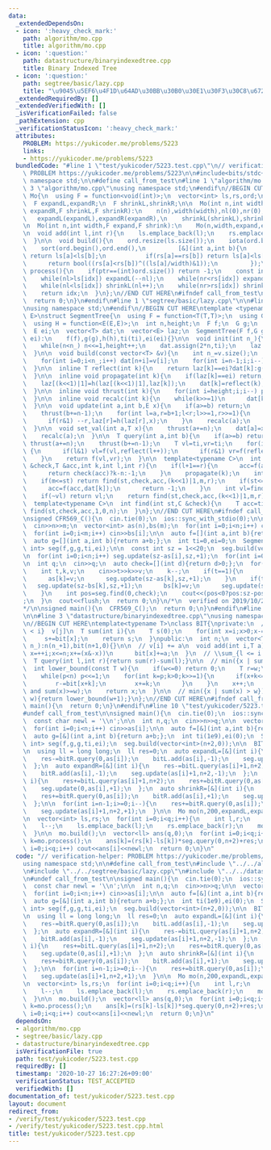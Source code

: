 ```yaml
---
data:
  _extendedDependsOn:
  - icon: ':heavy_check_mark:'
    path: algorithm/mo.cpp
    title: algorithm/mo.cpp
  - icon: ':question:'
    path: datastructure/binaryindexedtree.cpp
    title: Binary Indexed Tree
  - icon: ':question:'
    path: segtree/basic/lazy.cpp
    title: "\u9045\u5EF6\u4F1D\u64AD\u30BB\u30B0\u30E1\u30F3\u30C8\u6728"
  _extendedRequiredBy: []
  _extendedVerifiedWith: []
  _isVerificationFailed: false
  _pathExtension: cpp
  _verificationStatusIcon: ':heavy_check_mark:'
  attributes:
    PROBLEM: https://yukicoder.me/problems/5223
    links:
    - https://yukicoder.me/problems/5223
  bundledCode: "#line 1 \"test/yukicoder/5223.test.cpp\"\n// verification-helper:\
    \ PROBLEM https://yukicoder.me/problems/5223\n\n#include<bits/stdc++.h>\nusing\
    \ namespace std;\n\n#define call_from_test\n#line 1 \"algorithm/mo.cpp\"\n\n#line\
    \ 3 \"algorithm/mo.cpp\"\nusing namespace std;\n#endif\n//BEGIN CUT HERE\nstruct\
    \ Mo{\n  using F = function<void(int)>;\n  vector<int> ls,rs,ord;\n  int n,width,nl,nr,ptr;\n\
    \  F expandL,expandR;\n  F shrinkL,shrinkR;\n\n  Mo(int n,int width,F expandL,F\
    \ expandR,F shrinkL,F shrinkR):\n    n(n),width(width),nl(0),nr(0),ptr(0),\n \
    \   expandL(expandL),expandR(expandR),\n    shrinkL(shrinkL),shrinkR(shrinkR){}\n\
    \n  Mo(int n,int width,F expand,F shrink):\n    Mo(n,width,expand,expand,shrink,shrink){}\n\
    \n  void add(int l,int r){\n    ls.emplace_back(l);\n    rs.emplace_back(r);\n\
    \  }\n\n  void build(){\n    ord.resize(ls.size());\n    iota(ord.begin(),ord.end(),0);\n\
    \    sort(ord.begin(),ord.end(),\n         [&](int a,int b){\n           if(ls[a]/width!=ls[b]/width)\
    \ return ls[a]<ls[b];\n           if(rs[a]==rs[b]) return ls[a]<ls[b];\n     \
    \      return bool((rs[a]<rs[b])^((ls[a]/width)&1));\n         });\n  }\n\n  int\
    \ process(){\n    if(ptr==(int)ord.size()) return -1;\n    const int idx=ord[ptr++];\n\
    \    while(nl>ls[idx]) expandL(--nl);\n    while(nr<rs[idx]) expandR(nr++);\n\
    \    while(nl<ls[idx]) shrinkL(nl++);\n    while(nr>rs[idx]) shrinkR(--nr);\n\
    \    return idx;\n  }\n};\n//END CUT HERE\n#ifndef call_from_test\nsigned main(){\n\
    \  return 0;\n}\n#endif\n#line 1 \"segtree/basic/lazy.cpp\"\n\n#line 3 \"segtree/basic/lazy.cpp\"\
    \nusing namespace std;\n#endif\n//BEGIN CUT HERE\ntemplate <typename T,typename\
    \ E>\nstruct SegmentTree{\n  using F = function<T(T,T)>;\n  using G = function<T(T,E)>;\n\
    \  using H = function<E(E,E)>;\n  int n,height;\n  F f;\n  G g;\n  H h;\n  T ti;\n\
    \  E ei;\n  vector<T> dat;\n  vector<E> laz;\n  SegmentTree(F f,G g,H h,T ti,E\
    \ ei):\n    f(f),g(g),h(h),ti(ti),ei(ei){}\n\n  void init(int n_){\n    n=1;height=0;\n\
    \    while(n<n_) n<<=1,height++;\n    dat.assign(2*n,ti);\n    laz.assign(2*n,ei);\n\
    \  }\n\n  void build(const vector<T> &v){\n    int n_=v.size();\n    init(n_);\n\
    \    for(int i=0;i<n_;i++) dat[n+i]=v[i];\n    for(int i=n-1;i;i--)\n      dat[i]=f(dat[(i<<1)|0],dat[(i<<1)|1]);\n\
    \  }\n\n  inline T reflect(int k){\n    return laz[k]==ei?dat[k]:g(dat[k],laz[k]);\n\
    \  }\n\n  inline void propagate(int k){\n    if(laz[k]==ei) return;\n    laz[(k<<1)|0]=h(laz[(k<<1)|0],laz[k]);\n\
    \    laz[(k<<1)|1]=h(laz[(k<<1)|1],laz[k]);\n    dat[k]=reflect(k);\n    laz[k]=ei;\n\
    \  }\n\n  inline void thrust(int k){\n    for(int i=height;i;i--) propagate(k>>i);\n\
    \  }\n\n  inline void recalc(int k){\n    while(k>>=1)\n      dat[k]=f(reflect((k<<1)|0),reflect((k<<1)|1));\n\
    \  }\n\n  void update(int a,int b,E x){\n    if(a>=b) return;\n    thrust(a+=n);\n\
    \    thrust(b+=n-1);\n    for(int l=a,r=b+1;l<r;l>>=1,r>>=1){\n      if(l&1) laz[l]=h(laz[l],x),l++;\n\
    \      if(r&1) --r,laz[r]=h(laz[r],x);\n    }\n    recalc(a);\n    recalc(b);\n\
    \  }\n\n  void set_val(int a,T x){\n    thrust(a+=n);\n    dat[a]=x;laz[a]=ei;\n\
    \    recalc(a);\n  }\n\n  T query(int a,int b){\n    if(a>=b) return ti;\n   \
    \ thrust(a+=n);\n    thrust(b+=n-1);\n    T vl=ti,vr=ti;\n    for(int l=a,r=b+1;l<r;l>>=1,r>>=1)\
    \ {\n      if(l&1) vl=f(vl,reflect(l++));\n      if(r&1) vr=f(reflect(--r),vr);\n\
    \    }\n    return f(vl,vr);\n  }\n\n  template<typename C>\n  int find(int st,C\
    \ &check,T &acc,int k,int l,int r){\n    if(l+1==r){\n      acc=f(acc,reflect(k));\n\
    \      return check(acc)?k-n:-1;\n    }\n    propagate(k);\n    int m=(l+r)>>1;\n\
    \    if(m<=st) return find(st,check,acc,(k<<1)|1,m,r);\n    if(st<=l and !check(f(acc,dat[k]))){\n\
    \      acc=f(acc,dat[k]);\n      return -1;\n    }\n    int vl=find(st,check,acc,(k<<1)|0,l,m);\n\
    \    if(~vl) return vl;\n    return find(st,check,acc,(k<<1)|1,m,r);\n  }\n\n\
    \  template<typename C>\n  int find(int st,C &check){\n    T acc=ti;\n    return\
    \ find(st,check,acc,1,0,n);\n  }\n};\n//END CUT HERE\n#ifndef call_from_test\n\
    \nsigned CFR569_C(){\n  cin.tie(0);\n  ios::sync_with_stdio(0);\n\n  int n,m;\n\
    \  cin>>n>>m;\n  vector<int> as(n),bs(m);\n  for(int i=0;i<n;i++) cin>>as[i];\n\
    \  for(int i=0;i<m;i++) cin>>bs[i];\n\n  auto f=[](int a,int b){return max(a,b);};\n\
    \  auto g=[](int a,int b){return a+b;};\n  int ti=0,ei=0;\n  SegmentTree<int,\
    \ int> seg(f,g,g,ti,ei);\n\n  const int sz = 1<<20;\n  seg.build(vector<int>(sz,0));\n\
    \n  for(int i=0;i<n;i++) seg.update(sz-as[i],sz,+1);\n  for(int i=0;i<m;i++) seg.update(sz-bs[i],sz,-1);\n\
    \n  int q;\n  cin>>q;\n  auto check=[](int d){return d>0;};\n  for(int i=0;i<q;i++){\n\
    \    int t,k,v;\n    cin>>t>>k>>v;\n    k--;\n    if(t==1){\n      seg.update(sz-as[k],sz,-1);\n\
    \      as[k]=v;\n      seg.update(sz-as[k],sz,+1);\n    }\n    if(t==2){\n   \
    \   seg.update(sz-bs[k],sz,+1);\n      bs[k]=v;\n      seg.update(sz-bs[k],sz,-1);\n\
    \    }\n    int pos=seg.find(0,check);\n    cout<<(pos<0?pos:sz-pos)<<\"\\n\"\
    ;\n  }\n  cout<<flush;\n  return 0;\n}\n/*\n  verified on 2019/10/28\n  https://codeforces.com/contest/1179/problem/C\n\
    */\n\nsigned main(){\n  CFR569_C();\n  return 0;\n}\n#endif\n#line 1 \"datastructure/binaryindexedtree.cpp\"\
    \n\n#line 3 \"datastructure/binaryindexedtree.cpp\"\nusing namespace std;\n#endif\n\
    \n//BEGIN CUT HERE\ntemplate<typename T>\nclass BIT{\nprivate:\n  // \\sum_{j\
    \ < i}  v[j]\n  T sum(int i){\n    T s(0);\n    for(int x=i;x>0;x-=(x&-x))\n \
    \     s+=bit[x];\n    return s;\n  }\npublic:\n  int n;\n  vector<T> bit;\n  BIT(int\
    \ n_):n(n_+1),bit(n+1,0){}\n\n  // v[i] += a\n  void add(int i,T a){\n    for(int\
    \ x=++i;x<=n;x+=(x&-x))\n      bit[x]+=a;\n  }\n  // \\sum_{l <= i < r} v[i]\n\
    \  T query(int l,int r){return sum(r)-sum(l);}\n\n  // min({x | sum(x) >= w})\n\
    \  int lower_bound(const T w){\n    if(w<=0) return 0;\n    T r=w;\n    int x=0,p=1;\n\
    \    while(p<n) p<<=1;\n    for(int k=p;k>0;k>>=1){\n      if(x+k<=n and bit[x+k]<r){\n\
    \        r-=bit[x+k];\n        x+=k;\n      }\n    }\n    x++;\n    assert(sum(x-1)<w\
    \ and sum(x)>=w);\n    return x;\n  }\n\n  // min({x | sum(x) > w})\n  int upper_bound(T\
    \ w){return lower_bound(w+1);}\n};\n//END CUT HERE\n#ifndef call_from_test\nsigned\
    \ main(){\n  return 0;\n}\n#endif\n#line 10 \"test/yukicoder/5223.test.cpp\"\n\
    #undef call_from_test\n\nsigned main(){\n  cin.tie(0);\n  ios::sync_with_stdio(0);\n\
    \  const char newl = '\\n';\n\n  int n,q;\n  cin>>n>>q;\n\n  vector<int> as(n);\n\
    \  for(int i=0;i<n;i++) cin>>as[i];\n\n  auto f=[&](int a,int b){return min(a,b);};\n\
    \  auto g=[&](int a,int b){return a+b;};\n  int ti(1e9),ei(0);\n  SegmentTree<int,\
    \ int> seg(f,g,g,ti,ei);\n  seg.build(vector<int>(n+2,0));\n\n  BIT<int> bitL(n+2),bitR(n+2);\n\
    \n  using ll = long long;\n  ll res=0;\n  auto expandL=[&](int i){\n    res-=bitL.query(as[i]+1,n+2);\n\
    \    res-=bitR.query(0,as[i]);\n    bitL.add(as[i],-1);\n    seg.update(0,as[i],-1);\n\
    \  };\n  auto expandR=[&](int i){\n    res-=bitL.query(as[i]+1,n+2);\n    res-=bitR.query(0,as[i]);\n\
    \    bitR.add(as[i],-1);\n    seg.update(as[i]+1,n+2,-1);\n  };\n  auto shrinkL=[&](int\
    \ i){\n    res+=bitL.query(as[i]+1,n+2);\n    res+=bitR.query(0,as[i]);\n    bitL.add(as[i],+1);\n\
    \    seg.update(0,as[i],+1);\n  };\n  auto shrinkR=[&](int i){\n    res+=bitL.query(as[i]+1,n+2);\n\
    \    res+=bitR.query(0,as[i]);\n    bitR.add(as[i],+1);\n    seg.update(as[i]+1,n+2,+1);\n\
    \  };\n\n  for(int i=n-1;i>=0;i--){\n    res+=bitR.query(0,as[i]);\n    bitR.add(as[i],+1);\n\
    \    seg.update(as[i]+1,n+2,+1);\n  }\n\n  Mo mo(n,200,expandL,expandR,shrinkL,shrinkR);\n\
    \n  vector<int> ls,rs;\n  for(int i=0;i<q;i++){\n    int l,r;\n    cin>>l>>r;\n\
    \    l--;\n    ls.emplace_back(l);\n    rs.emplace_back(r);\n    mo.add(l,r);\n\
    \  }\n\n  mo.build();\n  vector<ll> ans(q,0);\n  for(int i=0;i<q;i++){\n    int\
    \ k=mo.process();\n    ans[k]=(rs[k]-ls[k])*seg.query(0,n+2)+res;\n  }\n\n  for(int\
    \ i=0;i<q;i++) cout<<ans[i]<<newl;\n  return 0;\n}\n"
  code: "// verification-helper: PROBLEM https://yukicoder.me/problems/5223\n\n#include<bits/stdc++.h>\n\
    using namespace std;\n\n#define call_from_test\n#include \"../../algorithm/mo.cpp\"\
    \n#include \"../../segtree/basic/lazy.cpp\"\n#include \"../../datastructure/binaryindexedtree.cpp\"\
    \n#undef call_from_test\n\nsigned main(){\n  cin.tie(0);\n  ios::sync_with_stdio(0);\n\
    \  const char newl = '\\n';\n\n  int n,q;\n  cin>>n>>q;\n\n  vector<int> as(n);\n\
    \  for(int i=0;i<n;i++) cin>>as[i];\n\n  auto f=[&](int a,int b){return min(a,b);};\n\
    \  auto g=[&](int a,int b){return a+b;};\n  int ti(1e9),ei(0);\n  SegmentTree<int,\
    \ int> seg(f,g,g,ti,ei);\n  seg.build(vector<int>(n+2,0));\n\n  BIT<int> bitL(n+2),bitR(n+2);\n\
    \n  using ll = long long;\n  ll res=0;\n  auto expandL=[&](int i){\n    res-=bitL.query(as[i]+1,n+2);\n\
    \    res-=bitR.query(0,as[i]);\n    bitL.add(as[i],-1);\n    seg.update(0,as[i],-1);\n\
    \  };\n  auto expandR=[&](int i){\n    res-=bitL.query(as[i]+1,n+2);\n    res-=bitR.query(0,as[i]);\n\
    \    bitR.add(as[i],-1);\n    seg.update(as[i]+1,n+2,-1);\n  };\n  auto shrinkL=[&](int\
    \ i){\n    res+=bitL.query(as[i]+1,n+2);\n    res+=bitR.query(0,as[i]);\n    bitL.add(as[i],+1);\n\
    \    seg.update(0,as[i],+1);\n  };\n  auto shrinkR=[&](int i){\n    res+=bitL.query(as[i]+1,n+2);\n\
    \    res+=bitR.query(0,as[i]);\n    bitR.add(as[i],+1);\n    seg.update(as[i]+1,n+2,+1);\n\
    \  };\n\n  for(int i=n-1;i>=0;i--){\n    res+=bitR.query(0,as[i]);\n    bitR.add(as[i],+1);\n\
    \    seg.update(as[i]+1,n+2,+1);\n  }\n\n  Mo mo(n,200,expandL,expandR,shrinkL,shrinkR);\n\
    \n  vector<int> ls,rs;\n  for(int i=0;i<q;i++){\n    int l,r;\n    cin>>l>>r;\n\
    \    l--;\n    ls.emplace_back(l);\n    rs.emplace_back(r);\n    mo.add(l,r);\n\
    \  }\n\n  mo.build();\n  vector<ll> ans(q,0);\n  for(int i=0;i<q;i++){\n    int\
    \ k=mo.process();\n    ans[k]=(rs[k]-ls[k])*seg.query(0,n+2)+res;\n  }\n\n  for(int\
    \ i=0;i<q;i++) cout<<ans[i]<<newl;\n  return 0;\n}\n"
  dependsOn:
  - algorithm/mo.cpp
  - segtree/basic/lazy.cpp
  - datastructure/binaryindexedtree.cpp
  isVerificationFile: true
  path: test/yukicoder/5223.test.cpp
  requiredBy: []
  timestamp: '2020-10-27 16:27:26+09:00'
  verificationStatus: TEST_ACCEPTED
  verifiedWith: []
documentation_of: test/yukicoder/5223.test.cpp
layout: document
redirect_from:
- /verify/test/yukicoder/5223.test.cpp
- /verify/test/yukicoder/5223.test.cpp.html
title: test/yukicoder/5223.test.cpp
---
```

